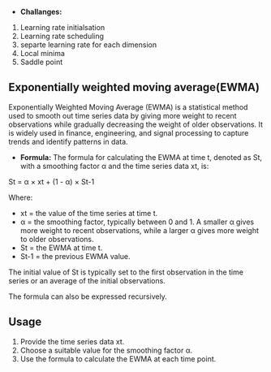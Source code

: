 - **Challanges:** 
1. Learning rate initialsation
2. Learning rate scheduling
3. separte learning rate for each dimension
4. Local minima
5. Saddle point

## Exponentially weighted moving average(EWMA)

Exponentially Weighted Moving Average (EWMA) is a statistical method used to smooth out time series data by giving more weight to recent observations while gradually decreasing the weight of older observations. It is widely used in finance, engineering, and signal processing to capture trends and identify patterns in data.

- **Formula:**
The formula for calculating the EWMA at time t, denoted as St, with a smoothing factor α and the time series data xt, is:

St = α × xt + (1 - α) × St-1

Where:
- xt = the value of the time series at time t.
- α = the smoothing factor, typically between 0 and 1. A smaller α gives more weight to recent observations, while a larger α gives more weight to older observations.
- St = the EWMA at time t.
- St-1 = the previous EWMA value.

The initial value of St is typically set to the first observation in the time series or an average of the initial observations.

The formula can also be expressed recursively.

## Usage
1. Provide the time series data xt.
2. Choose a suitable value for the smoothing factor α.
3. Use the formula to calculate the EWMA at each time point.

